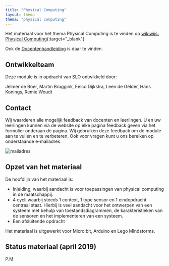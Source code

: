 ```yaml
---
title: "Physical Computing"
layout: thema
thema: "physical computing"
---
```


Het materiaal voor het thema Physical Computing is te vinden op [wikiwijs: Physical Computing](https://maken.wikiwijs.nl/135434/Physical_Computing_geheel){:target="_blank"}

Ook de [Docentenhandleiding](https://maken.wikiwijs.nl/136757/Docentenhandleiding) is daar te vinden.

## Ontwikkelteam

Deze module is in opdracht van SLO ontwikkeld door:

Jelmer de Boer, Martin Bruggink, Eelco Dijkstra, Leen de Gelder, Hans Konings, Remie Woudt

## Contact

Wij waarderen alle mogelijk feedback van docenten en leerlingen.
U en uw leerlingen kunnen via de website op elke pagina feedback geven via het formulier onderaan de pagina.
Wij gebruiken deze feedback om de module aan te vullen en te verbeteren.
Ook voor vragen kunt u ons bereiken op onderstaande e-mailadres.

![mailadres]({{site.baseurl}}/themas/physical-computing/contactadres.png)

## Opzet van het materiaal

De hoofdlijn van het materiaal is:

* Inleiding, waarbij aandacht is voor toepassingen van physical computing in de maatschappij.
* 4 cycli waarbij steeds 1 context, 1 type sensor en 1 eindopdracht centraal staat.
  Hierbij is veel aandacht voor het ontwerpen van een systeem met behulp van toestandsdiagrammen,
  de karakteristieken van de sensoren en het implementeren van een systeem.
* Een afsluitende opdracht

Het materiaal is uitgewerkt voor Micro:bit, Arduino en Lego Mindstorms.

## Status materiaal (april 2019)

P.M.
